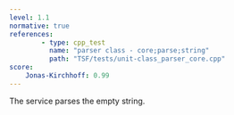 ```yaml
---
level: 1.1
normative: true
references:
        - type: cpp_test
          name: "parser class - core;parse;string"
          path: "TSF/tests/unit-class_parser_core.cpp"
score:
    Jonas-Kirchhoff: 0.99
---
```


The service parses the empty string.